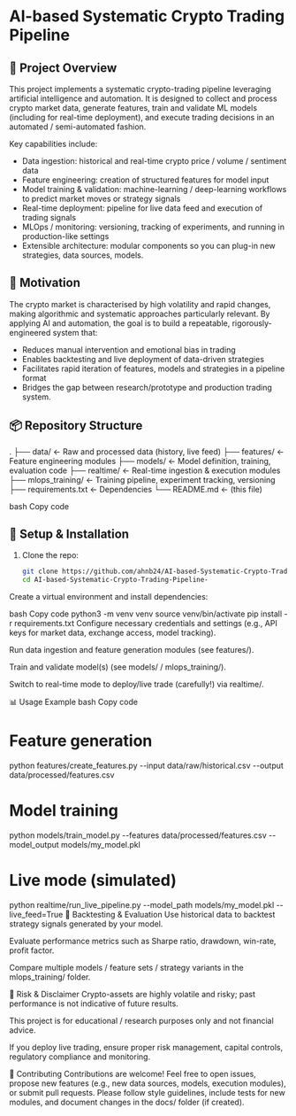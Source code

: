 # AI-based Systematic Crypto Trading Pipeline  

## 🚀 Project Overview  
This project implements a systematic crypto-trading pipeline leveraging artificial intelligence and automation. It is designed to collect and process crypto market data, generate features, train and validate ML models (including for real-time deployment), and execute trading decisions in an automated / semi-automated fashion.

Key capabilities include:  
- Data ingestion: historical and real-time crypto price / volume / sentiment data  
- Feature engineering: creation of structured features for model input  
- Model training & validation: machine-learning / deep-learning workflows to predict market moves or strategy signals  
- Real-time deployment: pipeline for live data feed and execution of trading signals  
- MLOps / monitoring: versioning, tracking of experiments, and running in production-like settings  
- Extensible architecture: modular components so you can plug-in new strategies, data sources, models.

## 🎯 Motivation  
The crypto market is characterised by high volatility and rapid changes, making algorithmic and systematic approaches particularly relevant. By applying AI and automation, the goal is to build a repeatable, rigorously-engineered system that:  
- Reduces manual intervention and emotional bias in trading  
- Enables backtesting and live deployment of data-driven strategies  
- Facilitates rapid iteration of features, models and strategies in a pipeline format  
- Bridges the gap between research/prototype and production trading system.

## 📦 Repository Structure  
.
├── data/ ← Raw and processed data (history, live feed)
├── features/ ← Feature engineering modules
├── models/ ← Model definition, training, evaluation code
├── realtime/ ← Real-time ingestion & execution modules
├── mlops_training/ ← Training pipeline, experiment tracking, versioning
├── requirements.txt ← Dependencies
└── README.md ← (this file)

bash
Copy code

## 🔧 Setup & Installation  
1. Clone the repo:  
   ```bash
   git clone https://github.com/ahnb24/AI-based-Systematic-Crypto-Trading-Pipeline-
   cd AI-based-Systematic-Crypto-Trading-Pipeline-
Create a virtual environment and install dependencies:

bash
Copy code
python3 -m venv venv
source venv/bin/activate
pip install -r requirements.txt
Configure necessary credentials and settings (e.g., API keys for market data, exchange access, model tracking).

Run data ingestion and feature generation modules (see features/).

Train and validate model(s) (see models/ / mlops_training/).

Switch to real-time mode to deploy/live trade (carefully!) via realtime/.

📊 Usage Example
bash
Copy code
# Feature generation
python features/create_features.py --input data/raw/historical.csv --output data/processed/features.csv

# Model training
python models/train_model.py --features data/processed/features.csv --model_output models/my_model.pkl

# Live mode (simulated)
python realtime/run_live_pipeline.py --model_path models/my_model.pkl --live_feed=True
🧪 Backtesting & Evaluation
Use historical data to backtest strategy signals generated by your model.

Evaluate performance metrics such as Sharpe ratio, drawdown, win-rate, profit factor.

Compare multiple models / feature sets / strategy variants in the mlops_training/ folder.

🔐 Risk & Disclaimer
Crypto-assets are highly volatile and risky; past performance is not indicative of future results.

This project is for educational / research purposes only and not financial advice.

If you deploy live trading, ensure proper risk management, capital controls, regulatory compliance and monitoring.

🧩 Contributing
Contributions are welcome! Feel free to open issues, propose new features (e.g., new data sources, models, execution modules), or submit pull requests.
Please follow style guidelines, include tests for new modules, and document changes in the docs/ folder (if created).
